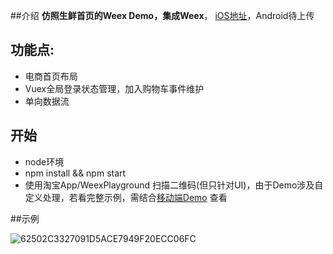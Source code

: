 ##介绍
**仿照生鲜首页的Weex Demo，集成Weex**， [iOS地址](https://github.com/mingabc/weex_home_ios_example)，Android待上传

## 功能点:
* 电商首页布局
* Vuex全局登录状态管理，加入购物车事件维护
* 单向数据流

## 开始
* node环境
* npm install && npm start
* 使用淘宝App/WeexPlayground 扫描二维码(但只针对UI)，由于Demo涉及自定义处理，若看完整示例，需结合[移动端Demo](https://github.com/mingabc/weex_home_ios_example) 查看

##示例

![62502C3327091D5ACE7949F20ECC06FC](/Users/medita/Downloads/62502C3327091D5ACE7949F20ECC06FC.png)
